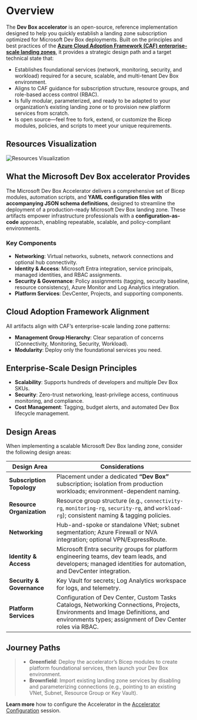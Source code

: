 # Overview
The **Dev Box accelerator** is an open-source, reference implementation designed to help you quickly establish a landing zone subscription optimized for Microsoft Dev Box deployments. Built on the principles and best practices of the [**Azure Cloud Adoption Framework (CAF) enterprise-scale landing zones**](https://docs.microsoft.com/azure/cloud-adoption-framework/ready/landing-zone/enterprise-scale), it provides a strategic design path and a target technical state that:

- Establishes foundational services (network, monitoring, security, and workload) required for a secure, scalable, and multi-tenant Dev Box environment.
- Aligns to CAF guidance for subscription structure, resource groups, and role-based access control (RBAC).
- Is fully modular, parameterized, and ready to be adapted to your organization’s existing landing zone or to provision new platform services from scratch.
- Is open source—feel free to fork, extend, or customize the Bicep modules, policies, and scripts to meet your unique requirements.

## Resources Visualization

![Resources Visualization](https://evilazaro.github.io/DevExp-DevBox/docs/overview/whatis/mainbicepvisualization.png)

## What the Microsoft Dev Box accelerator Provides

The Microsoft Dev Box Accelerator delivers a comprehensive set of Bicep modules, automation scripts, and **YAML configuration files with accompanying JSON schema definitions**, designed to streamline the deployment of a production-ready Microsoft Dev Box landing zone. These artifacts empower infrastructure professionals with a **configuration-as-code** approach, enabling repeatable, scalable, and policy-compliant environments.

### Key Components

- **Networking**: Virtual networks, subnets, network connections and optional hub connectivity.
- **Identity & Access**: Microsoft Entra integration, service principals, managed identities, and RBAC assignments.
- **Security & Governance**: Policy assignments (tagging, security baseline, resource consistency), Azure Monitor and Log Analytics integration.
- **Platform Services**: DevCenter, Projects, and supporting components.

## Cloud Adoption Framework Alignment

All artifacts align with CAF’s enterprise-scale landing zone patterns:

- **Management Group Hierarchy**: Clear separation of concerns (Connectivity, Monitoring, Security, Workload).
- **Modularity**: Deploy only the foundational services you need.

## Enterprise-Scale Design Principles

- **Scalability**: Supports hundreds of developers and multiple Dev Box SKUs.
- **Security**: Zero-trust networking, least-privilege access, continuous monitoring, and compliance.
- **Cost Management**: Tagging, budget alerts, and automated Dev Box lifecycle management.

## Design Areas

When implementing a scalable Microsoft Dev Box landing zone, consider the following design areas:

| Design Area                | Considerations                                                                                                           |
|----------------------------|--------------------------------------------------------------------------------------------------------------------------|
| **Subscription Topology**  | Placement under a dedicated **“Dev Box”** subscription; isolation from production workloads; environment-dependent naming. |
| **Resource Organization**  | Resource group structure (e.g., `connectivity-rg`, `monitoring-rg`, `security-rg`, and `workload-rg`); consistent naming & tagging policies.        |
| **Networking**             | Hub-and-spoke or standalone VNet; subnet segmentation; Azure Firewall or NVA integration; optional VPN/ExpressRoute.     |
| **Identity & Access**      | Microsoft Entra security groups for platform engineering teams, dev team leads, and developers; managed identities for automation, and DevCenter integration. |                 |
| **Security & Governance**  | Key Vault for secrets; Log Analytics workspace for logs, and telemetry.                    |
| **Platform Services** | Configuration of Dev Center, Custom Tasks Catalogs, Networking Connections, Projects, Environments and Image Definitions, and environments types; assignment of Dev Center roles via RBAC.                        |

## Journey Paths  
> - **Greenfield**: Deploy the accelerator’s Bicep modules to create platform foundational services, then launch your Dev Box environment.  
> - **Brownfield**: Import existing landing zone services by disabling and parameterizing connections (e.g., pointing to an existing VNet, Subnet, Resource Group or Key Vault).

**Learn more** how to configure the Accelerator in the [Accelerator Configuration](https://evilazaro.github.io/DevExp-DevBox/docs/configureresources/) session.
